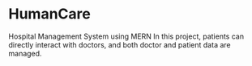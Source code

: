 # HumanCare
Hospital Management System using MERN
In this project, patients can directly interact with doctors, and both doctor and patient data are managed.